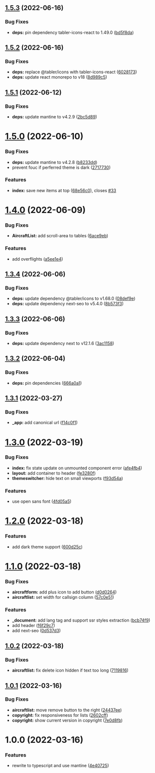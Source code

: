 ## [1.5.3](https://github.com/daveroverts/cpt-movements-tracker/compare/v1.5.2...v1.5.3) (2022-06-16)


### Bug Fixes

* **deps:** pin dependency tabler-icons-react to 1.49.0 ([bd5f8da](https://github.com/daveroverts/cpt-movements-tracker/commit/bd5f8da6b25f6c9f624f0a2175b18e202ccc1774))

## [1.5.2](https://github.com/daveroverts/cpt-movements-tracker/compare/v1.5.1...v1.5.2) (2022-06-16)


### Bug Fixes

* **deps:** replace @tabler/icons with tabler-icons-react ([6028173](https://github.com/daveroverts/cpt-movements-tracker/commit/6028173497535b8e84eea3e355c105a569df2e46))
* **deps:** update react monorepo to v18 ([8d989c5](https://github.com/daveroverts/cpt-movements-tracker/commit/8d989c51fa84d0503d06cb96148d3226021f320b))

## [1.5.1](https://github.com/daveroverts/cpt-movements-tracker/compare/v1.5.0...v1.5.1) (2022-06-12)


### Bug Fixes

* **deps:** update mantine to v4.2.9 ([2bc5d89](https://github.com/daveroverts/cpt-movements-tracker/commit/2bc5d890aa9ce0adb334816635b473a900999ed9))

# [1.5.0](https://github.com/daveroverts/cpt-movements-tracker/compare/v1.4.0...v1.5.0) (2022-06-10)


### Bug Fixes

* **deps:** update mantine to v4.2.8 ([b8233dd](https://github.com/daveroverts/cpt-movements-tracker/commit/b8233dd0768674110af00033db6dca551c4656f5))
* prevent fouc if perferred theme is dark ([2717730](https://github.com/daveroverts/cpt-movements-tracker/commit/27177308b53516ca9dbf1668d1c18a92fbfd5b6c))


### Features

* **index:** save new items at top ([68e56c0](https://github.com/daveroverts/cpt-movements-tracker/commit/68e56c068f068337b78b730954471c130b3eda80)), closes [#33](https://github.com/daveroverts/cpt-movements-tracker/issues/33)

# [1.4.0](https://github.com/daveroverts/cpt-movements-tracker/compare/v1.3.4...v1.4.0) (2022-06-09)


### Bug Fixes

* **AircraftList:** add scroll-area to tables ([6ace9eb](https://github.com/daveroverts/cpt-movements-tracker/commit/6ace9eb4d5e70e7c0721c1a4e34d607097ea04c9))


### Features

* add overflights ([a5ee1e4](https://github.com/daveroverts/cpt-movements-tracker/commit/a5ee1e44f7f7fbcffb4ac434fb578707bb078432))

## [1.3.4](https://github.com/daveroverts/cpt-movements-tracker/compare/v1.3.3...v1.3.4) (2022-06-06)


### Bug Fixes

* **deps:** update dependency @tabler/icons to v1.68.0 ([08def9e](https://github.com/daveroverts/cpt-movements-tracker/commit/08def9eb6844d711b7210ab42e57a7c850dfe130))
* **deps:** update dependency next-seo to v5.4.0 ([8b573f3](https://github.com/daveroverts/cpt-movements-tracker/commit/8b573f350d06ebb9727bd95e2e14d895d2ceadf9))

## [1.3.3](https://github.com/daveroverts/cpt-movements-tracker/compare/v1.3.2...v1.3.3) (2022-06-06)


### Bug Fixes

* **deps:** update dependency next to v12.1.6 ([3ac1158](https://github.com/daveroverts/cpt-movements-tracker/commit/3ac1158ea2f2d4d4504edfeab13f3ff5647668fc))

## [1.3.2](https://github.com/daveroverts/cpt-movements-tracker/compare/v1.3.1...v1.3.2) (2022-06-04)


### Bug Fixes

* **deps:** pin dependencies ([666a0a1](https://github.com/daveroverts/cpt-movements-tracker/commit/666a0a1c515ccaf3f85879186a4b3bd8a6e044e2))

## [1.3.1](https://github.com/daveroverts/cpt-movements-tracker/compare/v1.3.0...v1.3.1) (2022-03-27)


### Bug Fixes

* **_app:** add canonical url ([f14c0f1](https://github.com/daveroverts/cpt-movements-tracker/commit/f14c0f190f769c66dbbeb2f85a10d792ab52fbdc))

# [1.3.0](https://github.com/daveroverts/cpt-movements-tracker/compare/v1.2.0...v1.3.0) (2022-03-19)


### Bug Fixes

* **index:** fix state update on unmounted component error ([afe4fb4](https://github.com/daveroverts/cpt-movements-tracker/commit/afe4fb49a2396c263c15835c7a64565e4c93a9e0))
* **layout:** add container to header ([fe3280f](https://github.com/daveroverts/cpt-movements-tracker/commit/fe3280f3655ccdba5955cd0e61fa89bb1f268b5b))
* **themeswitcher:** hide text on small viewports ([f93d54a](https://github.com/daveroverts/cpt-movements-tracker/commit/f93d54ab67534f0b075c701a88a28eb599b4099a))


### Features

* use open sans font ([4fd05a5](https://github.com/daveroverts/cpt-movements-tracker/commit/4fd05a5b5a20983bc286a83bb3e20116f5ef722d))

# [1.2.0](https://github.com/daveroverts/cpt-movements-tracker/compare/v1.1.0...v1.2.0) (2022-03-18)


### Features

* add dark theme support ([600d25c](https://github.com/daveroverts/cpt-movements-tracker/commit/600d25cd840282e05b8e8da79d595bddd0062f08))

# [1.1.0](https://github.com/daveroverts/cpt-movements-tracker/compare/v1.0.2...v1.1.0) (2022-03-18)


### Bug Fixes

* **aircraftform:** add plus icon to add button ([d0d0264](https://github.com/daveroverts/cpt-movements-tracker/commit/d0d02646a42c86d861ef4754cc7273c96ecd1265))
* **aircraftlist:** set width for callsign column ([57c0e51](https://github.com/daveroverts/cpt-movements-tracker/commit/57c0e5142b2ff62c42a027e5714a4cd4a010fc99))


### Features

* **_document:** add lang tag and support ssr styles extraction ([bcb74f9](https://github.com/daveroverts/cpt-movements-tracker/commit/bcb74f9cb85556bf4e2884791860ae848bfcee71))
* add header ([f6f29c7](https://github.com/daveroverts/cpt-movements-tracker/commit/f6f29c7bda0ee7c98511bd07f901f04bed18ddb1))
* add next-seo ([0d537d3](https://github.com/daveroverts/cpt-movements-tracker/commit/0d537d35f9ce3b4412f9303e0b186a479e5b1283))

## [1.0.2](https://github.com/daveroverts/cpt-movements-tracker/compare/v1.0.1...v1.0.2) (2022-03-18)


### Bug Fixes

* **aircraftlist:** fix delete icon hidden if text too long ([7119816](https://github.com/daveroverts/cpt-movements-tracker/commit/7119816f599d60857d3a828446a9beb2a9da833a))

## [1.0.1](https://github.com/daveroverts/cpt-movements-tracker/compare/v1.0.0...v1.0.1) (2022-03-16)


### Bug Fixes

* **aircraftlist:** move remove button to the right ([24437ee](https://github.com/daveroverts/cpt-movements-tracker/commit/24437ee42a7e75f4488e3526b1c9fb339fa3326d))
* **copyright:** fix responsiveness for lists ([2602cff](https://github.com/daveroverts/cpt-movements-tracker/commit/2602cff198e7d2bb9b9f936f4fd9dfefa961a64e))
* **copyright:** show current version in copyright ([7e0d8fb](https://github.com/daveroverts/cpt-movements-tracker/commit/7e0d8fb26a652b536ecb2802ffab28be044f2a38))

# 1.0.0 (2022-03-16)


### Features

* rewrite to typescript and use mantine ([4e40725](https://github.com/daveroverts/cpt-movements-tracker/commit/4e407251a01b4a3f4289dd7542df69a5c8774ae6))
